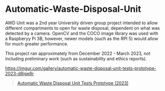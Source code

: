 # Automatic-Waste-Disposal-Unit
AWD Unit was a 2nd year University driven group project intended to allow different compartments to open for waste disposal, dependent on what was detected by a camera. OpenCV and the COCO image library was used with a Raspberyy Pi 3B, however, newer models (such as the RPI 5) would allow for much greater performance.

This project ran approximately from December 2022 - March 2023, not including preliminary work (such as sustainability and ethics reports).

https://imgur.com/gallery/automatic-waste-disposal-unit-tests-prototype-2023-d8ige8r

<blockquote class="imgur-embed-pub" lang="en" data-id="a/d8ige8r"  ><a href="//imgur.com/a/d8ige8r">Automatic Waste Disposal Unit Tests Prototype (2023)</a></blockquote><script async src="//s.imgur.com/min/embed.js" charset="utf-8"></script>
